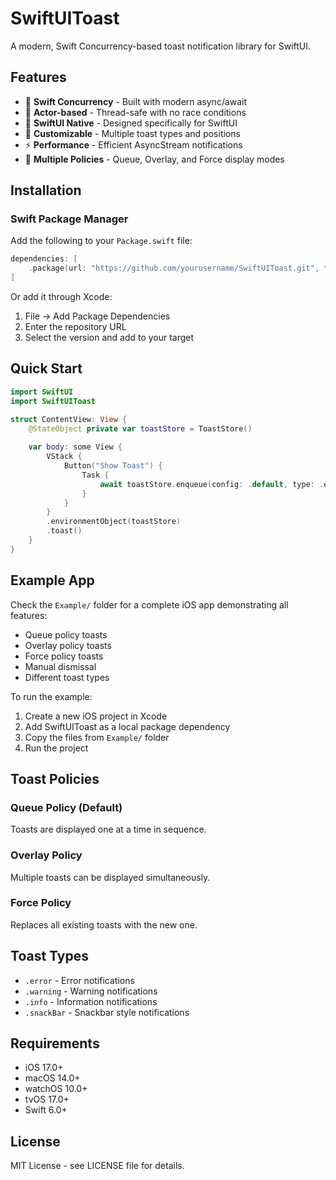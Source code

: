 # SwiftUIToast

A modern, Swift Concurrency-based toast notification library for SwiftUI.

## Features

- 🚀 **Swift Concurrency** - Built with modern async/await
- 🎯 **Actor-based** - Thread-safe with no race conditions
- 📱 **SwiftUI Native** - Designed specifically for SwiftUI
- 🎨 **Customizable** - Multiple toast types and positions
- ⚡ **Performance** - Efficient AsyncStream notifications
- 🔄 **Multiple Policies** - Queue, Overlay, and Force display modes

## Installation

### Swift Package Manager

Add the following to your `Package.swift` file:

```swift
dependencies: [
    .package(url: "https://github.com/yourusername/SwiftUIToast.git", from: "1.0.0")
]
```

Or add it through Xcode:
1. File → Add Package Dependencies
2. Enter the repository URL
3. Select the version and add to your target

## Quick Start

```swift
import SwiftUI
import SwiftUIToast

struct ContentView: View {
    @StateObject private var toastStore = ToastStore()
    
    var body: some View {
        VStack {
            Button("Show Toast") {
                Task {
                    await toastStore.enqueue(config: .default, type: .error)
                }
            }
        }
        .environmentObject(toastStore)
        .toast()
    }
}
```

## Example App

Check the `Example/` folder for a complete iOS app demonstrating all features:

- Queue policy toasts
- Overlay policy toasts  
- Force policy toasts
- Manual dismissal
- Different toast types

To run the example:
1. Create a new iOS project in Xcode
2. Add SwiftUIToast as a local package dependency
3. Copy the files from `Example/` folder
4. Run the project

## Toast Policies

### Queue Policy (Default)
Toasts are displayed one at a time in sequence.

### Overlay Policy
Multiple toasts can be displayed simultaneously.

### Force Policy
Replaces all existing toasts with the new one.

## Toast Types

- `.error` - Error notifications
- `.warning` - Warning notifications  
- `.info` - Information notifications
- `.snackBar` - Snackbar style notifications

## Requirements

- iOS 17.0+
- macOS 14.0+
- watchOS 10.0+
- tvOS 17.0+
- Swift 6.0+

## License

MIT License - see LICENSE file for details.
